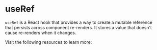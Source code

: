 # useRef

`useRef` is a React hook that provides a way to create a mutable reference that persists across component re-renders. It stores a value that doesn't cause re-renders when it changes.

Visit the following resources to learn more: